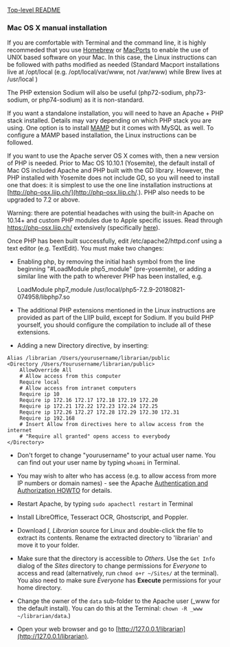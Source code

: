 [Top-level README](README.md)

### Mac OS X manual installation

If you are comfortable with Terminal and the command line, it is highly recommeded that you use [Homebrew](https://brew.sh/) or [MacPorts](https://www.macports.org/) to enable the use of UNIX based software on your Mac. In this case, the Linux instructions can be followed with paths modified as needed (Standard Macport installations live at /opt/local (e.g. /opt/local/var/www, not /var/www) while Brew lives at /usr/local )

The PHP extension Sodium will also be useful (php72-sodium, php73-sodium, or php74-sodium) as it is non-standard.

If you want a standalone installation, you will need to have an Apache + PHP stack installed. Details may vary depending on which PHP stack you are using. One option is to install [MAMP](https://www.mamp.info/en/mac/) but it comes with MySQL as well. To configure a MAMP based installation, the Linux instructions can be followed.

If you want to use the Apache server OS X comes with, then a new version of PHP is needed. Prior to Mac OS 10.10.1 (Yosemite), the default install of Mac OS included Apache and PHP built with the GD library. However, the PHP installed with Yosemite does not include GD, so you will need to install one that does: it is simplest to use the one line installation instructions at [http://php-osx.liip.ch/](http://php-osx.liip.ch/.). PHP also needs to be upgraded to 7.2 or above.

Warning: there are potential headaches with using the built-in Apache on 10.14+ and custom PHP modules due to Apple specific issues. Read through https://php-osx.liip.ch/ extensively (specifically [here](https://github.com/liip/php-osx/issues/249)).

Once PHP has been built successfully, edit /etc/apache2/httpd.conf using a text editor (e.g. TextEdit). You must make two changes:

* Enabling php, by removing the initial hash symbol from the line beginning "#LoadModule php5_module" (pre-yosemite), or adding a similar line with the path to wherever PHP has been installed, e.g.

    LoadModule php7_module /usr/local/php5-7.2.9-20180821-074958/libphp7.so

* The additional PHP extensions mentioned in the Linux instructions are provided as part of the LIIP build, except for Sodium. If you build PHP yourself, you should configure the compilation to include all of these extensions.

* Adding a new Directory directive, by inserting: 

```apache_conf
Alias /librarian /Users/yourusername/librarian/public
<Directory /Users/Yourusername/librarian/public>
    AllowOverride All
    # Allow access from this computer
    Require local
    # Allow access from intranet computers
    Require ip 10
    Require ip 172.16 172.17 172.18 172.19 172.20
    Require ip 172.21 172.22 172.23 172.24 172.25
    Require ip 172.26 172.27 172.28 172.29 172.30 172.31
    Require ip 192.168
    # Insert Allow from directives here to allow access from the internet
    # "Require all granted" opens access to everybody
</Directory>
```

* Don't forget to change "yourusername" to your actual user name. You can find out your user name by typing `whoami` in Terminal.  
* You may wish to alter who has access (e.g. to allow access from more IP numbers or domain names) - see the Apache [Authentication and Authorization HOWTO](https://httpd.apache.org/docs/2.4/howto/auth.html) for details.  
* Restart Apache, by typing `sudo apachectl restart` in Terminal  
* Install LibreOffice, Tesseract OCR, Ghostscript, and Poppler.  
* Download *I, Librarian* source for Linux and double-click the file to extract its contents. Rename the extracted directory to 'librarian' and move it to your folder.  

* Make sure that the directory is accessible to *Others*. Use the `Get Info` dialog of the *Sites* directory to change permissions for *Everyone* to access and read (alternatively, run `chmod o+r ~/Sites/` at the terminal). You also need to make sure *Everyone* has **Execute** permissions for your home directory.
* Change the owner of the `data` sub-folder to the Apache user (_www for the default install). You can do this at the Terminal: `chown -R _www ~/librarian/data`.)
* Open your web browser and go to [http://127.0.0.1/librarian](http://127.0.0.1/librarian).

